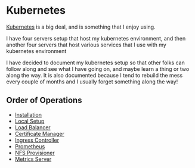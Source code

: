 # Kubernetes
[Kubernetes](https://kubernetes.io/) is a big deal, and is something that I enjoy using.

I have four servers setup that host my kubernetes environment, and then another four servers that host
various services that I use with my kubernetes environment

I have decided to document my kubernetes setup so that other folks can follow along and see what I have 
going on, and maybe learn a thing or two along the way.  It is also documented because I tend to rebuild
the mess every couple of months and I usually forget something along the way!

## Order of Operations
* [Installation](installation.md)
* [Local Setup](local_setup.md)
* [Load Balancer](metal_load_balancer.md)
* [Certificate Manager](certmanager.md)
* [Ingress Controller](ingress_controller.md)
* [Prometheus](prometheus_setup.md)
* [NFS Provisioner](nfs_provisioner.md)
* [Metrics Server](metrics_server.md)